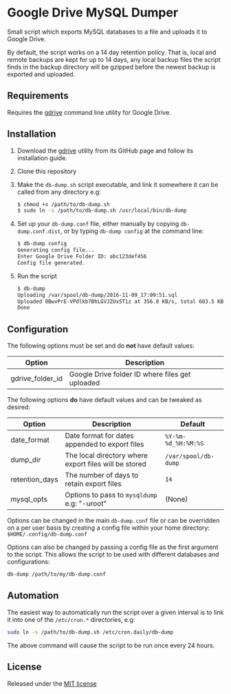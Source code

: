 # Google Drive MySQL Dumper

Small script which exports MySQL databases to a file and uploads it to Google Drive.

By default, the script works on a 14 day retention policy. That is, local and remote backups are kept
for up to 14 days, any local backup files the script finds in the backup directory will be gzipped before
the newest backup is exported and uploaded.

## Requirements
Requires the [gdrive](https://github.com/prasmussen/gdrive) command line utility for Google Drive.

## Installation
1. Download the [gdrive](https://github.com/prasmussen/gdrive)  utility from its GitHub page and follow its installation guide.
2. Clone this repository
3. Make the `db-dump.sh` script executable, and link it somewhere it can be called from any directory e.g:

	```sh
	$ chmod +x /path/to/db-dump.sh
	$ sudo ln -s /path/to/db-dump.sh /usr/local/bin/db-dump
	```
		
4. Set up your `db-dump.conf` file, either manually by copying `db-dump.conf.dist`, or by typing `db-dump config` at the command line:

	```sh
	$ db-dump config
	Generating config file...
	Enter Google Drive Folder ID: abc123def456
	Config file generated.
	```
		
5. Run the script

	```sh
	$ db-dump
	Uploading /var/spool/db-dump/2016-11-09_17:09:51.sql
	Uploaded 0BwvPrE-VPdlkb7BhLGVJZUxST1z at 356.8 KB/s, total 683.5 KB
	Done
	```

## Configuration

The following options must be set and do **not** have default values:

| Option | Description |
| ------ | ----------- |
| gdrive_folder_id | Google Drive folder ID where files get uploaded |

The following options **do** have default values and can be tweaked as desired:

| Option | Description | Default |
| ------ | ----------- | ------- |
| date_format | Date format for dates appended to export files | `%Y-%m-%d_%H:%M:%S` |
| dump_dir | The local directory where export files will be stored | `/var/spool/db-dump` |
| retention_days | The number of days to retain export files | `14` |
| mysql_opts | Options to pass to `mysqldump` e.g: "-uroot" | (None) |

Options can be changed in the main `db-dump.conf` file or can be overridden on a per user basis by creating
a config file within your home directory: `$HOME/.config/db-dump.conf`

Options can also be changed by passing a config file as the first argument to the script. This allows the script to be
used with different databases and configurations:

```sh
db-dump /path/to/my/db-dump.conf
```

## Automation
The easiest way to automatically run the script over a given interval is to link it into one of the
`/etc/cron.*` directories, e.g:

```sh
sudo ln -s /path/to/db-dump.sh /etc/cron.daily/db-dump
```

The above command will cause the script to be run once every 24 hours.

## License
Released under the [MIT license](LICENSE)

